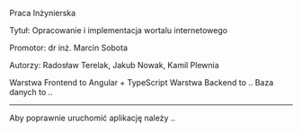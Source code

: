 Praca Inżynierska

Tytuł: Opracowanie i implementacja wortalu internetowego

Promotor: dr inż. Marcin Sobota

Autorzy: Radosław Terelak, Jakub Nowak, Kamil Plewnia


Warstwa Frontend to Angular + TypeScript
Warstwa Backend to ..
Baza danych to ..


______________________________________________________________________________________________________________

Aby poprawnie uruchomić aplikację należy ..
